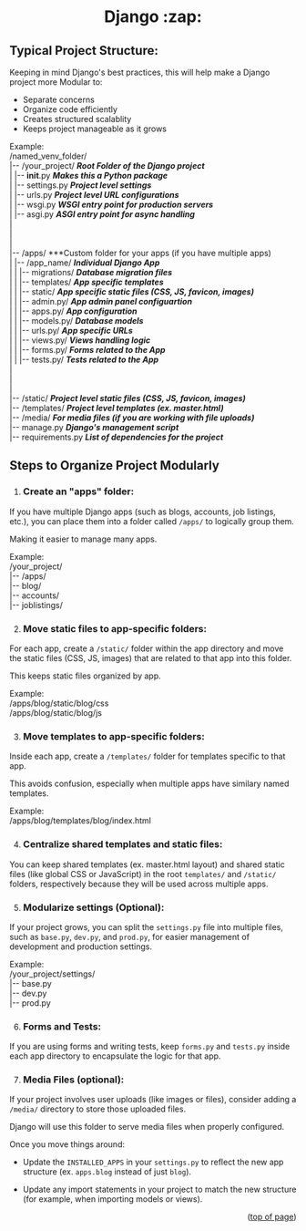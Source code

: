 <a id="readme-top"></a>

<h1 align='center'>Django :zap:</h1>

## Typical Project Structure:
Keeping in mind Django's best practices, this will help make a Django project more Modular to:
- Separate concerns
- Organize code efficiently
- Creates structured scalablity 
- Keeps project manageable as it grows 

Example:<br/>
/named_venv_folder/<br/>
    |-- /your_project/          ***Root Folder of the Django project***<br/>
    |       |-- __init__.py     ***Makes this a Python package***<br/>
    |       |-- settings.py     ***Project level settings***  <br/>
    |       |-- urls.py         ***Project level URL configurations***<br/>
    |       |-- wsgi.py         ***WSGI entry point for production servers***<br/>
    |       |-- asgi.py         ***ASGI entry point for async handling***<br/>
    |<br/>
    |<br/>
    |<br/>
    |-- /apps/   ***Custom folder for your apps (if you have multiple apps)<br/>
    |       |-- /app_name/              ***Individual Django App***<br/>
    |       |       |-- migrations/     ***Database migration files***<br/>
    |       |       |-- templates/      ***App specific templates***<br/>
    |       |       |-- static/         ***App specific static files (CSS, JS, favicon, images)***<br/>
    |       |       |-- admin.py/       ***App admin panel configuartion***<br/>
    |       |       |-- apps.py/        ***App configuration***<br/>
    |       |       |-- models.py/      ***Database models***<br/>
    |       |       |-- urls.py/        ***App specific URLs***<br/>
    |       |       |-- views.py/       ***Views handling logic***<br/>
    |       |       |-- forms.py/       ***Forms related to the App***<br/>
    |       |       |-- tests.py/       ***Tests related to the App***<br/>
    |<br/>
    |<br/>
    |<br/>
    |-- /static/            ***Project level static files (CSS, JS, favicon, images)***<br/>
    |-- /templates/         ***Project level templates (ex. master.html)***<br/>
    |-- /media/             ***For media files (if you are working with file uploads)***<br/>
    |-- manage.py           ***Django's management script***<br/>
    |-- requirements.py     ***List of dependencies for the project***<br/>



## Steps to Organize Project Modularly

1. ### Create an "apps" folder:
If you have multiple Django apps (such as blogs, accounts, job listings, etc.), you can place them into a folder called `/apps/` to logically group them. 

Making it easier to manage many apps. 

Example:<br/>
/your_project/<br/>
    |-- /apps/<br/>
            |-- blog/<br/>
            |-- accounts/<br/>
            |-- joblistings/<br/>

2. ### Move static files to app-specific folders:
For each app, create a `/static/` folder within the app directory and move the static files (CSS, JS, images) that are related to that app into this folder. 

This keeps static files organized by app. 

Example: <br/>
/apps/blog/static/blog/css<br/>
/apps/blog/static/blog/js<br/>

3. ### Move templates to app-specific folders:
Inside each app, create a `/templates/` folder for templates specific to that app.

This avoids confusion, especially when multiple apps have similary named templates.

Example:<br/>
/apps/blog/templates/blog/index.html<br/>

4. ### Centralize shared templates and static files:
You can keep shared templates (ex. master.html layout) and shared static files (like global CSS or JavaScript) in the root `templates/` and `/static/` folders, respectively because they will be used across multiple apps. 

5. ### Modularize settings (Optional):
If your project grows, you can split the `settings.py` file into multiple files, such as `base.py`, `dev.py`, and `prod.py`, for easier management of development and production settings. 

Example:<br/>
/your_project/settings/<br/>
    |-- base.py<br/>
    |-- dev.py<br/>
    |-- prod.py<br/>

6. ### Forms and Tests:
If you are using forms and writing tests, keep `forms.py` and `tests.py` inside each app directory to encapsulate the logic for that app. 

7. ### Media Files (optional):
If your project involves user uploads (like images or files), consider adding a `/media/` directory to store those uploaded files. 

Django will use this folder to serve media files when properly configured. 

Once you move things around:
- Update the `INSTALLED_APPS` in your `settings.py` to reflect the new app structure (ex. `apps.blog` instead of just `blog`).

- Update any import statements in your project to match the new structure (for example, when importing models or views).




<p align="right">(<a href="#readme-top">top of page</a>)</p>